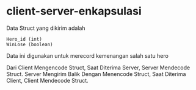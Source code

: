 # client-server-enkapsulasi
Data Struct yang dikirim adalah

    Hero_id (int)
    WinLose (boolean)

Data ini digunakan untuk merecord kemenangan salah satu hero

Dari Client Mengencode Struct, Saat Diterima Server, Server Mendecode Struct.
Server Mengirim Balik Dengan Menencode Struct, Saat Diterima Client, Client Mendecode Struct.
